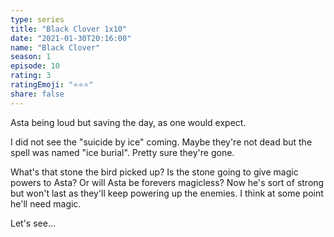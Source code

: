 ```yaml
---
type: series
title: "Black Clover 1x10"
date: "2021-01-30T20:16:00"
name: "Black Clover"
season: 1
episode: 10
rating: 3
ratingEmoji: "⭐️⭐️⭐️"
share: false
---
```


Asta being loud but saving the day, as one would expect.

I did not see the "suicide by ice" coming. Maybe they're not dead but the spell was named "ice burial". Pretty sure they're gone.

What's that stone the bird picked up? Is the stone going to give magic powers to Asta? Or will Asta be forevers magicless? Now he's sort of strong but won't last as they'll keep powering up the enemies. I think at some point he'll need magic.

Let's see...
